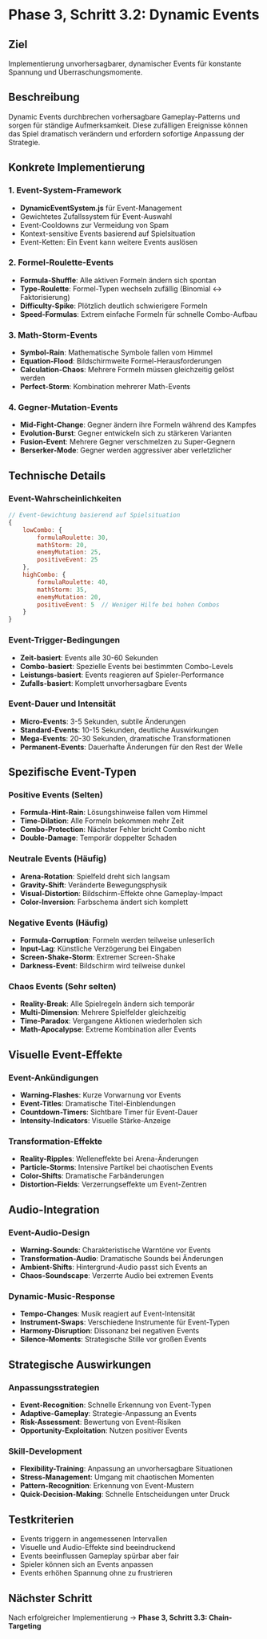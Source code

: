 # Phase 3, Schritt 3.2: Dynamic Events

## Ziel
Implementierung unvorhersagbarer, dynamischer Events für konstante Spannung und Überraschungsmomente.

## Beschreibung
Dynamic Events durchbrechen vorhersagbare Gameplay-Patterns und sorgen für ständige Aufmerksamkeit. Diese zufälligen Ereignisse können das Spiel dramatisch verändern und erfordern sofortige Anpassung der Strategie.

## Konkrete Implementierung

### 1. Event-System-Framework
- **DynamicEventSystem.js** für Event-Management
- Gewichtetes Zufallssystem für Event-Auswahl
- Event-Cooldowns zur Vermeidung von Spam
- Kontext-sensitive Events basierend auf Spielsituation
- Event-Ketten: Ein Event kann weitere Events auslösen

### 2. Formel-Roulette-Events
- **Formula-Shuffle**: Alle aktiven Formeln ändern sich spontan
- **Type-Roulette**: Formel-Typen wechseln zufällig (Binomial ↔ Faktorisierung)
- **Difficulty-Spike**: Plötzlich deutlich schwierigere Formeln
- **Speed-Formulas**: Extrem einfache Formeln für schnelle Combo-Aufbau

### 3. Math-Storm-Events
- **Symbol-Rain**: Mathematische Symbole fallen vom Himmel
- **Equation-Flood**: Bildschirmweite Formel-Herausforderungen
- **Calculation-Chaos**: Mehrere Formeln müssen gleichzeitig gelöst werden
- **Perfect-Storm**: Kombination mehrerer Math-Events

### 4. Gegner-Mutation-Events
- **Mid-Fight-Change**: Gegner ändern ihre Formeln während des Kampfes
- **Evolution-Burst**: Gegner entwickeln sich zu stärkeren Varianten
- **Fusion-Event**: Mehrere Gegner verschmelzen zu Super-Gegnern
- **Berserker-Mode**: Gegner werden aggressiver aber verletzlicher

## Technische Details

### Event-Wahrscheinlichkeiten
```javascript
// Event-Gewichtung basierend auf Spielsituation
{
    lowCombo: {
        formulaRoulette: 30,
        mathStorm: 20,
        enemyMutation: 25,
        positiveEvent: 25
    },
    highCombo: {
        formulaRoulette: 40,
        mathStorm: 35,
        enemyMutation: 20,
        positiveEvent: 5  // Weniger Hilfe bei hohen Combos
    }
}
```

### Event-Trigger-Bedingungen
- **Zeit-basiert**: Events alle 30-60 Sekunden
- **Combo-basiert**: Spezielle Events bei bestimmten Combo-Levels
- **Leistungs-basiert**: Events reagieren auf Spieler-Performance
- **Zufalls-basiert**: Komplett unvorhersagbare Events

### Event-Dauer und Intensität
- **Micro-Events**: 3-5 Sekunden, subtile Änderungen
- **Standard-Events**: 10-15 Sekunden, deutliche Auswirkungen
- **Mega-Events**: 20-30 Sekunden, dramatische Transformationen
- **Permanent-Events**: Dauerhafte Änderungen für den Rest der Welle

## Spezifische Event-Typen

### Positive Events (Selten)
- **Formula-Hint-Rain**: Lösungshinweise fallen vom Himmel
- **Time-Dilation**: Alle Formeln bekommen mehr Zeit
- **Combo-Protection**: Nächster Fehler bricht Combo nicht
- **Double-Damage**: Temporär doppelter Schaden

### Neutrale Events (Häufig)
- **Arena-Rotation**: Spielfeld dreht sich langsam
- **Gravity-Shift**: Veränderte Bewegungsphysik
- **Visual-Distortion**: Bildschirm-Effekte ohne Gameplay-Impact
- **Color-Inversion**: Farbschema ändert sich komplett

### Negative Events (Häufig)
- **Formula-Corruption**: Formeln werden teilweise unleserlich
- **Input-Lag**: Künstliche Verzögerung bei Eingaben
- **Screen-Shake-Storm**: Extremer Screen-Shake
- **Darkness-Event**: Bildschirm wird teilweise dunkel

### Chaos Events (Sehr selten)
- **Reality-Break**: Alle Spielregeln ändern sich temporär
- **Multi-Dimension**: Mehrere Spielfelder gleichzeitig
- **Time-Paradox**: Vergangene Aktionen wiederholen sich
- **Math-Apocalypse**: Extreme Kombination aller Events

## Visuelle Event-Effekte

### Event-Ankündigungen
- **Warning-Flashes**: Kurze Vorwarnung vor Events
- **Event-Titles**: Dramatische Titel-Einblendungen
- **Countdown-Timers**: Sichtbare Timer für Event-Dauer
- **Intensity-Indicators**: Visuelle Stärke-Anzeige

### Transformation-Effekte
- **Reality-Ripples**: Welleneffekte bei Arena-Änderungen
- **Particle-Storms**: Intensive Partikel bei chaotischen Events
- **Color-Shifts**: Dramatische Farbänderungen
- **Distortion-Fields**: Verzerrungseffekte um Event-Zentren

## Audio-Integration

### Event-Audio-Design
- **Warning-Sounds**: Charakteristische Warntöne vor Events
- **Transformation-Audio**: Dramatische Sounds bei Änderungen
- **Ambient-Shifts**: Hintergrund-Audio passt sich Events an
- **Chaos-Soundscape**: Verzerrte Audio bei extremen Events

### Dynamic-Music-Response
- **Tempo-Changes**: Musik reagiert auf Event-Intensität
- **Instrument-Swaps**: Verschiedene Instrumente für Event-Typen
- **Harmony-Disruption**: Dissonanz bei negativen Events
- **Silence-Moments**: Strategische Stille vor großen Events

## Strategische Auswirkungen

### Anpassungsstrategien
- **Event-Recognition**: Schnelle Erkennung von Event-Typen
- **Adaptive-Gameplay**: Strategie-Anpassung an Events
- **Risk-Assessment**: Bewertung von Event-Risiken
- **Opportunity-Exploitation**: Nutzen positiver Events

### Skill-Development
- **Flexibility-Training**: Anpassung an unvorhersagbare Situationen
- **Stress-Management**: Umgang mit chaotischen Momenten
- **Pattern-Recognition**: Erkennung von Event-Mustern
- **Quick-Decision-Making**: Schnelle Entscheidungen unter Druck

## Testkriterien
- Events triggern in angemessenen Intervallen
- Visuelle und Audio-Effekte sind beeindruckend
- Events beeinflussen Gameplay spürbar aber fair
- Spieler können sich an Events anpassen
- Events erhöhen Spannung ohne zu frustrieren

## Nächster Schritt
Nach erfolgreicher Implementierung → **Phase 3, Schritt 3.3: Chain-Targeting**
